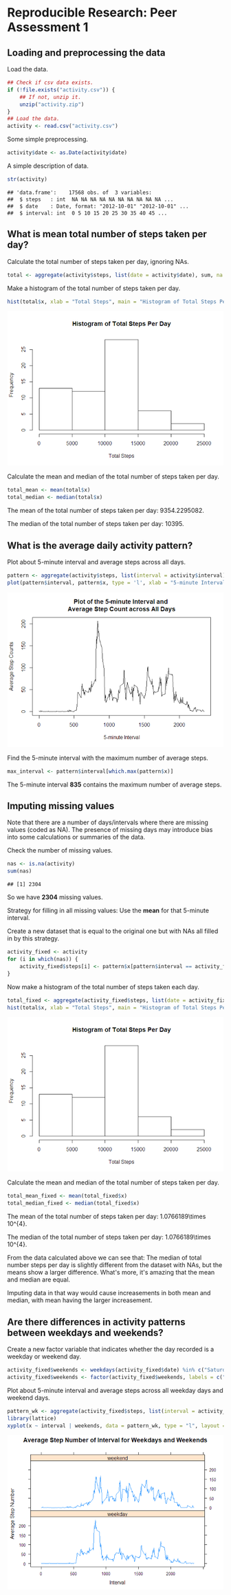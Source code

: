 # Reproducible Research: Peer Assessment 1


## Loading and preprocessing the data

Load the data.


```r
## Check if csv data exists.
if (!file.exists("activity.csv")) {
    ## If not, unzip it.
    unzip("activity.zip")
}
## Load the data.
activity <- read.csv("activity.csv")
```

Some simple preprocessing.


```r
activity$date <- as.Date(activity$date)
```

A simple description of data.


```r
str(activity)
```

```
## 'data.frame':	17568 obs. of  3 variables:
##  $ steps   : int  NA NA NA NA NA NA NA NA NA NA ...
##  $ date    : Date, format: "2012-10-01" "2012-10-01" ...
##  $ interval: int  0 5 10 15 20 25 30 35 40 45 ...
```

## What is mean total number of steps taken per day?

Calculate the total number of steps taken per day, ignoring NAs.


```r
total <- aggregate(activity$steps, list(date = activity$date), sum, na.rm = TRUE)
```

Make a histogram of the total number of steps taken per day.


```r
hist(total$x, xlab = "Total Steps", main = "Histogram of Total Steps Per Day")
```

![](PA1_template_files/figure-html/unnamed-chunk-4-1.png)<!-- -->

Calculate the mean and median of the total number of steps taken per day.


```r
total_mean <- mean(total$x)
total_median <- median(total$x)
```

The mean of the total number of steps taken per day: 9354.2295082.

The median of the total number of steps taken per day: 10395.

## What is the average daily activity pattern?

Plot about 5-minute interval and average steps across all days.


```r
pattern <- aggregate(activity$steps, list(interval = activity$interval), mean, na.rm = TRUE)
plot(pattern$interval, pattern$x, type = 'l', xlab = "5-minute Interval", ylab = "Average Step Counts", main = "Plot of the 5-minute Interval and \nAverage Step Count across All Days")
```

![](PA1_template_files/figure-html/unnamed-chunk-6-1.png)<!-- -->

Find the 5-minute interval with the maximum number of average steps.


```r
max_interval <- pattern$interval[which.max(pattern$x)]
```

The 5-minute interval **835** contains the maximum number of average steps.

## Imputing missing values

Note that there are a number of days/intervals where there are missing values (coded as NA). The presence of missing days may introduce bias into some calculations or summaries of the data.

Check the number of missing values.


```r
nas <- is.na(activity)
sum(nas)
```

```
## [1] 2304
```

So we have **2304** missing values.

Strategy for filling in all missing values: Use the **mean** for that 5-minute interval.

Create a new dataset that is equal to the original one but with NAs all filled in by this strategy.


```r
activity_fixed <- activity
for (i in which(nas)) {
    activity_fixed$steps[i] <- pattern$x[pattern$interval == activity_fixed$interval[i]]
}
```

Now make a histogram of the total number of steps taken each day.


```r
total_fixed <- aggregate(activity_fixed$steps, list(date = activity_fixed$date), sum)
hist(total$x, xlab = "Total Steps", main = "Histogram of Total Steps Per Day")
```

![](PA1_template_files/figure-html/unnamed-chunk-10-1.png)<!-- -->

Calculate the mean and median of the total number of steps taken per day.


```r
total_mean_fixed <- mean(total_fixed$x)
total_median_fixed <- median(total_fixed$x)
```

The mean of the total number of steps taken per day: 1.0766189\times 10^{4}.

The median of the total number of steps taken per day: 1.0766189\times 10^{4}.

From the data calculated above we can see that: The median of total number steps per day is slightly different from the dataset with NAs, but the means show a larger difference. What's more, it's amazing that the mean and median are equal.

Imputing data in that way would cause increasements in both mean and median, with mean having the larger increasement.

## Are there differences in activity patterns between weekdays and weekends?

Create a new factor variable that indicates whether the day recorded is a weekday or weekend day.


```r
activity_fixed$weekends <- weekdays(activity_fixed$date) %in% c("Saturday", "Sunday")
activity_fixed$weekends <- factor(activity_fixed$weekends, labels = c("weekday", "weekend"))
```

Plot about 5-minute interval and average steps across all weekday days and weekend days.


```r
pattern_wk <- aggregate(activity_fixed$steps, list(interval = activity_fixed$interval, weekends = activity_fixed$weekends), mean)
library(lattice)
xyplot(x ~ interval | weekends, data = pattern_wk, type = "l", layout = c(1, 2), xlab = "Interval", ylab = "Average Step Number", main = "Average Step Number of Interval for Weekdays and Weekends")
```

![](PA1_template_files/figure-html/unnamed-chunk-13-1.png)<!-- -->

